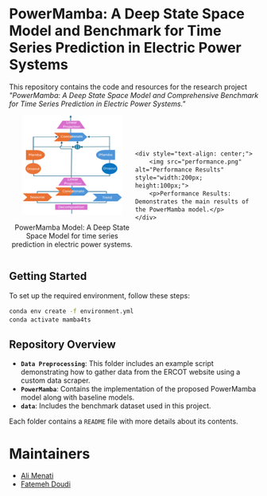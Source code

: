 
# PowerMamba: A Deep State Space Model and Benchmark for Time Series Prediction in Electric Power Systems

This repository contains the code and resources for the research project *"PowerMamba: A Deep State Space Model and Comprehensive Benchmark for Time Series Prediction in Electric Power Systems."*

<div style="display: flex; justify-content: space-around; align-items: center;">
    <div style="text-align: center;">
        <img src="model.png" alt="PowerMamba Model" style="width:200px; height:200px;">
        <p>PowerMamba Model: A Deep State Space Model for time series prediction in electric power systems.</p>
    </div>
    
    <div style="text-align: center;">
        <img src="performance.png" alt="Performance Results" style="width:200px; height:100px;">
        <p>Performance Results: Demonstrates the main results of the PowerMamba model.</p>
    </div>
</div>



## Getting Started

To set up the required environment, follow these steps:

```bash
conda env create -f environment.yml
conda activate mamba4ts
```

## Repository Overview


- **`Data Preprocessing`**: This folder includes an example script demonstrating how to gather data from the ERCOT website using a custom data scraper.
- **`PowerMamba`**: Contains the implementation of the proposed PowerMamba model along with baseline models.
- **`data`**: Includes the benchmark dataset used in this project.

Each folder contains a `README` file with more details about its contents.

# Maintainers
* [Ali Menati](github.com/alimenati)
* [Fatemeh Doudi](https://fatemehdoudi.github.io/)


